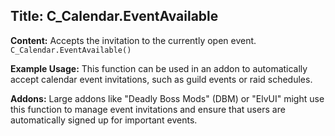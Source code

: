 ## Title: C_Calendar.EventAvailable

**Content:**
Accepts the invitation to the currently open event.
`C_Calendar.EventAvailable()`

**Example Usage:**
This function can be used in an addon to automatically accept calendar event invitations, such as guild events or raid schedules.

**Addons:**
Large addons like "Deadly Boss Mods" (DBM) or "ElvUI" might use this function to manage event invitations and ensure that users are automatically signed up for important events.